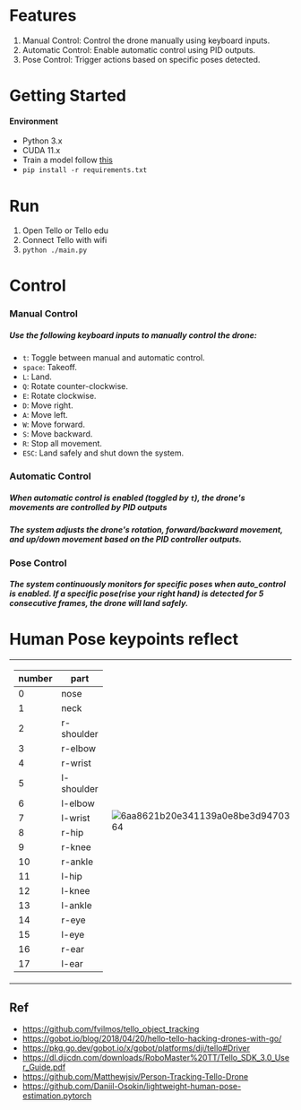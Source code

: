 
# Features
1.  Manual Control: Control the drone manually using keyboard inputs.
2.  Automatic Control: Enable automatic control using PID outputs.
3.  Pose Control: Trigger actions based on specific poses detected.

# Getting Started
#### Environment
* Python 3.x
* CUDA 11.x
*  Train a model follow [this](https://github.com/Daniil-Osokin/lightweight-human-pose-estimation.pytorch)
* `pip install -r requirements.txt`
# Run
1.  Open Tello or Tello edu
2.  Connect Tello with wifi
3.  `python ./main.py`

# Control
### Manual Control
##### Use the following keyboard inputs to manually control the drone:
* `t`: Toggle between manual and automatic control.
* `space`: Takeoff.
* `L`:  Land.
* `Q`:  Rotate counter-clockwise.
* `E`:  Rotate clockwise.
* `D`:  Move right.
* `A`:  Move left.
* `W`:  Move forward.
* `S`:  Move backward.
* `R`:  Stop all movement.
* `ESC`:  Land safely and shut down the system.


### Automatic Control
##### When automatic control is enabled (toggled by `t`), the drone's movements are controlled by PID outputs

##### The system adjusts the drone's rotation, forward/backward movement, and up/down movement based on the PID controller outputs.

### Pose Control
##### The system continuously monitors for specific poses when auto_control is enabled. If a specific pose(rise your right hand) is detected for 5 consecutive frames, the drone will land safely.
   


# Human Pose keypoints reflect

<div class="center">
<table>
<tr>
 <td>

| number | part |
|---|---|
|  0 | nose  |
|  1 | neck  |
|  2 | r-shoulder  |
|  3 | r-elbow  |
|  4 | r-wrist  |
|  5 | l-shoulder  |
|  6 | l-elbow  |
|  7 |  l-wrist |
|  8 | r-hip  |
|  9 | r-knee  |
|  10 | r-ankle  |
|  11 | l-hip   |
|  12 | l-knee  |
|  13 | l-ankle  |
|  14 | r-eye  |
|  15 | l-eye  |
|  16 | r-ear  |
|  17 | l-ear  |
 </td>

 <td>

![6aa8621b20e341139a0e8be3d9470364](https://github.com/We51ey/tello/assets/161515320/4a7856c3-ff4f-40e6-beec-b09fca2cf957)
 </td>
</tr>
</table>
 </div>




## Ref
*  https://github.com/fvilmos/tello_object_tracking
*  https://gobot.io/blog/2018/04/20/hello-tello-hacking-drones-with-go/
*  https://pkg.go.dev/gobot.io/x/gobot/platforms/dji/tello#Driver
*  https://dl.djicdn.com/downloads/RoboMaster%20TT/Tello_SDK_3.0_User_Guide.pdf
*  https://github.com/Matthewjsiv/Person-Tracking-Tello-Drone
*  https://github.com/Daniil-Osokin/lightweight-human-pose-estimation.pytorch


